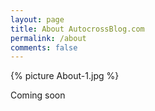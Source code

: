 ```yaml
---
layout: page
title: About AutocrossBlog.com
permalink: /about
comments: false
---
```

{% picture About-1.jpg %}

Coming soon